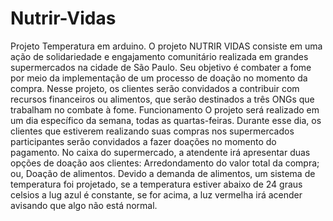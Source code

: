 # Nutrir-Vidas
Projeto Temperatura em arduino.
O projeto NUTRIR VIDAS consiste em uma ação de solidariedade e engajamento comunitário realizada em grandes supermercados na cidade de São Paulo. Seu objetivo é combater a fome por meio da implementação de um processo de doação no momento da compra. Nesse projeto, os clientes serão convidados a contribuir com recursos financeiros ou alimentos, que serão destinados a três ONGs que trabalham no combate à fome.
Funcionamento
O projeto será realizado em um dia específico da semana, todas as quartas-feiras. Durante esse dia, os clientes que estiverem realizando suas compras nos supermercados participantes serão convidados a fazer doações no momento do pagamento.
No caixa do supermercado, a atendente irá apresentar duas opções de doação aos clientes:
Arredondamento do valor total da compra; ou,
Doação de alimentos.
Devido a demanda de alimentos, um sistema de temperatura foi projetado, se a temperatura estiver abaixo de 24 graus celsios a lug azul é constante, se for acima, a luz vermelha irá acender avisando que algo não está normal.

